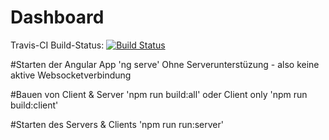 # Dashboard

Travis-CI Build-Status: [![Build Status](https://travis-ci.org/marcolindner/dashboard.svg?branch=develop)](https://travis-ci.org/marcolindner/dashboard)

#Starten der Angular App
'ng serve'
Ohne Serverunterstüzung - also keine aktive Websocketverbindung

#Bauen von Client & Server
'npm run build:all' oder Client only 'npm run build:client'

#Starten des Servers & Clients
'npm run run:server'
